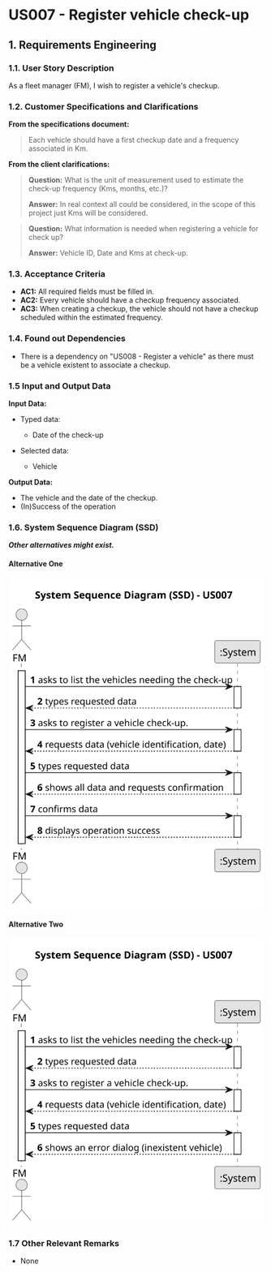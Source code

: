 # US007 - Register vehicle check-up


## 1. Requirements Engineering

### 1.1. User Story Description

As a fleet manager (FM), I wish to register a vehicle's checkup.

### 1.2. Customer Specifications and Clarifications 

**From the specifications document:**

>	Each vehicle should have a first checkup date and a frequency associated in Km. 

**From the client clarifications:**

> **Question:** What is the unit of measurement used to estimate the check-up frequency (Kms, months, etc.)?
>
> **Answer:** In real context all could be considered, in the scope of this project just Kms will be considered.

> **Question:** What information is needed when registering a vehicle for check up?
>
> **Answer:** Vehicle ID, Date and Kms at check-up.

### 1.3. Acceptance Criteria

* **AC1:** All required fields must be filled in.
* **AC2:** Every vehicle should have a checkup frequency associated.
* **AC3:** When creating a checkup, the vehicle should not have a checkup scheduled within the estimated frequency. 

### 1.4. Found out Dependencies

* There is a dependency on "US008 - Register a vehicle" as there must be a vehicle existent to associate a checkup.

### 1.5 Input and Output Data

**Input Data:**

* Typed data:
    * Date of the check-up
	
* Selected data:
    * Vehicle

**Output Data:**

* The vehicle and the date of the checkup.
* (In)Success of the operation

### 1.6. System Sequence Diagram (SSD)

**_Other alternatives might exist._**

#### Alternative One

![System Sequence Diagram - Alternative One](svg/us007-system-sequence-diagram-alternative-one.svg)

#### Alternative Two

![System Sequence Diagram - Alternative Two](svg/us007-system-sequence-diagram-alternative-two.svg)

### 1.7 Other Relevant Remarks

* None
